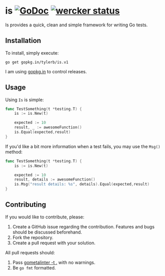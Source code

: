 # is [![GoDoc](https://godoc.org/github.com/tylerb/is?status.png)](http://godoc.org/github.com/tylerb/is) [![wercker status](https://app.wercker.com/status/ca19d08c7449039f40f9aec9418e4155/s "wercker status")](https://app.wercker.com/project/bykey/ca19d08c7449039f40f9aec9418e4155)

Is provides a quick, clean and simple framework for writing Go tests.

## Installation

To install, simply execute:

```
go get gopkg.in/tylerb/is.v1
```

I am using [gopkg.in](http://http://labix.org/gopkg.in) to control releases.

## Usage

Using `Is` is simple:

```go
func TestSomething(t *testing.T) {
	is := is.New(t)

	expected := 10
	result, _ := awesomeFunction()
	is.Equal(expected,result)
}
```

If you'd like a bit more information when a test fails, you may use the `Msg()` method:

```go
func TestSomething(t *testing.T) {
	is := is.New(t)

	expected := 10
	result, details := awesomeFunction()
	is.Msg("result details: %s", details).Equal(expected,result)
}
```

## Contributing

If you would like to contribute, please:

1. Create a GitHub issue regarding the contribution. Features and bugs should be discussed beforehand.
2. Fork the repository.
3. Create a pull request with your solution.

All pull requests should:

1. Pass [gometalinter -t .](https://github.com/alecthomas/gometalinter) with no warnings.
2. Be `go fmt` formatted.
